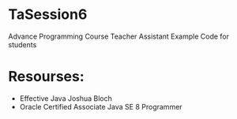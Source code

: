 # TaSession6
Advance Programming Course Teacher Assistant Example Code for students


# Resourses:
<ul>
<li>Effective Java Joshua Bloch</li>
<li>Oracle Certified Associate Java SE 8 Programmer</li>
</ul>

